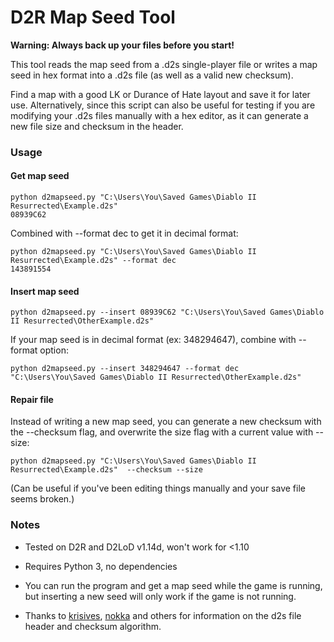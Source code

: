 
# D2R Map Seed Tool

**Warning: Always back up your files before you start!**

This tool reads the map seed from a .d2s single-player file or writes a map seed in hex format into a .d2s file (as well as a valid new checksum).

Find a map with a good LK or Durance of Hate layout and save it for later use. Alternatively, since this script can also be useful for testing if you are modifying your .d2s files manually with a hex editor, as it can generate a new file size and checksum in the header.

### Usage

#### Get map seed
    python d2mapseed.py "C:\Users\You\Saved Games\Diablo II Resurrected\Example.d2s"
    08939C62

Combined with --format dec to get it in decimal format:

    python d2mapseed.py "C:\Users\You\Saved Games\Diablo II Resurrected\Example.d2s" --format dec
    143891554

#### Insert map seed
    python d2mapseed.py --insert 08939C62 "C:\Users\You\Saved Games\Diablo II Resurrected\OtherExample.d2s" 

If your map seed is in decimal format (ex: 348294647), combine with --format option:

    python d2mapseed.py --insert 348294647 --format dec "C:\Users\You\Saved Games\Diablo II Resurrected\OtherExample.d2s" 

#### Repair file

Instead of writing a new map seed, you can generate a new checksum with the --checksum flag, and overwrite the size flag with a current value with --size:

    python d2mapseed.py "C:\Users\You\Saved Games\Diablo II Resurrected\Example.d2s"  --checksum --size
(Can be useful if you've been editing things manually and your save file seems broken.)





### Notes

* Tested on D2R and D2LoD v1.14d, won't work for <1.10

* Requires Python 3, no dependencies

* You can run the program and get a map seed while the game is running, but inserting a new seed will only work if the game is not running.

* Thanks to [krisives](https://github.com/krisives/d2s-format), [nokka](https://github.com/nokka/d2s) and others for information on the d2s file header and checksum algorithm.
 